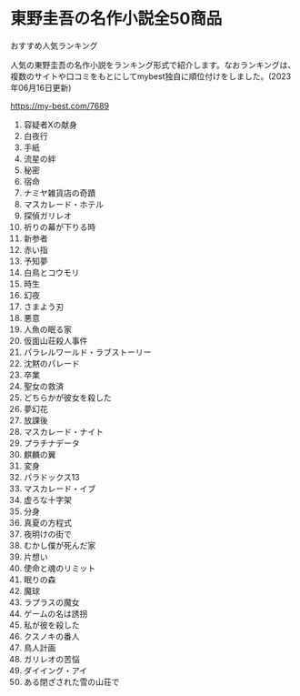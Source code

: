 # 東野圭吾の名作小説全50商品

おすすめ人気ランキング

人気の東野圭吾の名作小説をランキング形式で紹介します。なおランキングは、複数のサイトや口コミをもとにしてmybest独自に順位付けをしました。(2023年06月16日更新)

https://my-best.com/7689

1. 容疑者Xの献身
2. 白夜行
3. 手紙
4. 流星の絆
5. 秘密
6. 宿命
7. ナミヤ雑貨店の奇蹟
8. マスカレード・ホテル
9. 探偵ガリレオ
10. 祈りの幕が下りる時
11. 新参者
12. 赤い指
13. 予知夢
14. 白鳥とコウモリ
15. 時生
16. 幻夜
17. さまよう刃
18. 悪意
19. 人魚の眠る家
20. 仮面山荘殺人事件
21. パラレルワールド・ラブストーリー
22. 沈黙のパレード
23. 卒業
24. 聖女の救済
25. どちらかが彼女を殺した
26. 夢幻花
27. 放課後
28. マスカレード・ナイト
29. プラチナデータ
30. 麒麟の翼
31. 変身
32. パラドックス13
33. マスカレード・イブ
34. 虚ろな十字架
35. 分身
36. 真夏の方程式
37. 夜明けの街で
38. むかし僕が死んだ家
39. 片想い
40. 使命と魂のリミット
41. 眠りの森
42. 魔球
43. ラプラスの魔女
44. ゲームの名は誘拐
45. 私が彼を殺した
46. クスノキの番人
47. 鳥人計画
48. ガリレオの苦悩
49. ダイイング・アイ
50. ある閉ざされた雪の山荘で
